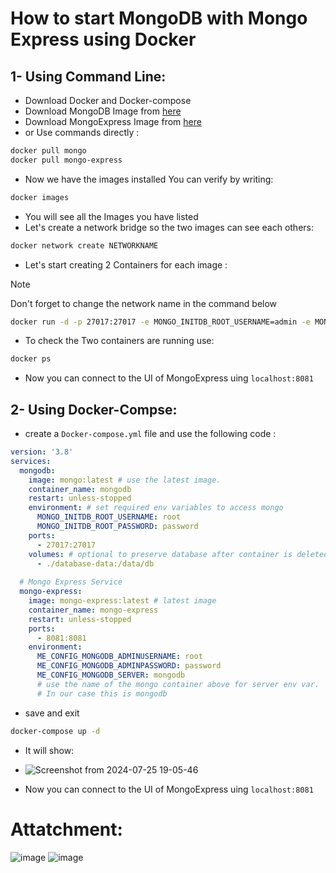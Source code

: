 # How to start MongoDB with Mongo Express using Docker
## 1- Using Command Line:
-   Download Docker and Docker-compose 
-   Download MongoDB Image from [here](https://hub.docker.com/_/mongo) 
-   Download MongoExpress Image from [here](https://hub.docker.com/_/mongo-express)
-   or Use commands directly :
```bash
docker pull mongo
docker pull mongo-express
```
-   Now we have the images installed You can verify by writing:
```bash
docker images
```
- You will see all the Images you have listed
- Let's create a network bridge so the two images can see each others:
```bash
docker network create NETWORKNAME
```
- Let's start creating 2 Containers for each image :
> [!NOTE]
> Don't forget to change the network name in the command below

```bash
docker run -d -p 27017:27017 -e MONGO_INITDB_ROOT_USERNAME=admin -e MONGO_INITDB_ROOT_PASSWORD=pass --name mongo --network mongo-network mongo
```
- To check the Two containers are running use:
```bash
docker ps
```

- Now you can connect to the UI of MongoExpress uing 
`localhost:8081`



## 2- Using Docker-Compse:
- create a `Docker-compose.yml` file and use the following code :
```yml
version: '3.8'
services:
  mongodb:
    image: mongo:latest # use the latest image.
    container_name: mongodb
    restart: unless-stopped
    environment: # set required env variables to access mongo
      MONGO_INITDB_ROOT_USERNAME: root
      MONGO_INITDB_ROOT_PASSWORD: password
    ports:
      - 27017:27017
    volumes: # optional to preserve database after container is deleted.
      - ./database-data:/data/db
  
  # Mongo Express Service
  mongo-express:
    image: mongo-express:latest # latest image
    container_name: mongo-express
    restart: unless-stopped
    ports:
      - 8081:8081
    environment:
      ME_CONFIG_MONGODB_ADMINUSERNAME: root
      ME_CONFIG_MONGODB_ADMINPASSWORD: password
      ME_CONFIG_MONGODB_SERVER: mongodb 
      # use the name of the mongo container above for server env var.
      # In our case this is mongodb
```
-   save and exit
```bash
docker-compose up -d
```
- It will show:
- ![Screenshot from 2024-07-25 19-05-46](https://github.com/user-attachments/assets/a25dce2a-1042-400c-a0c2-a6277e04b04e)




- Now you can connect to the UI of MongoExpress uing 
`localhost:8081`


# Attatchment:
![image](https://github.com/user-attachments/assets/b3a2a491-6d1d-435c-ac55-425ffbc3dee6)
![image](https://github.com/user-attachments/assets/36f26a29-72b5-4cec-8948-1e9417e8400d)


